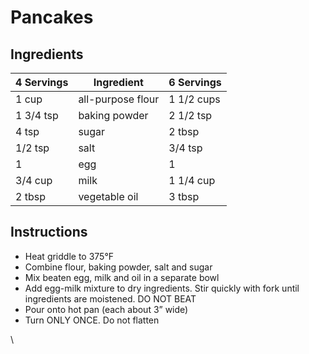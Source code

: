 # Pancakes

## Ingredients

| 4 Servings | Ingredient | 6 Servings |
|----|----|----|
| 1 cup | all-purpose flour | 1 1/2 cups |
| 1 3/4 tsp | baking powder | 2 1/2 tsp |
| 4 tsp | sugar | 2 tbsp |
| 1/2 tsp | salt | 3/4 tsp |
| 1 | egg | 1 |
| 3/4 cup | milk | 1 1/4 cup |
| 2 tbsp | vegetable oil | 3 tbsp |

## Instructions

* Heat griddle to 375°F
* Combine flour, baking powder, salt and sugar
* Mix beaten egg, milk and oil in a separate bowl
* Add egg-milk mixture to dry ingredients. Stir quickly with fork until ingredients are moistened. DO NOT BEAT
* Pour onto hot pan (each about 3” wide)
* Turn ONLY ONCE. Do not flatten


\

